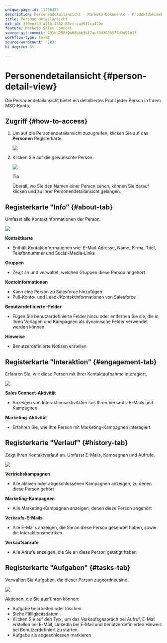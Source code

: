```yaml
---
unique-page-id: 13796475
description: Personendetailansicht - Marketo-Dokumente - Produktdokumentation
title: Personendetailansicht
exl-id: 3f5ee34d-a21b-4862-80cc-cad921ca479e
feature: Marketo Sales Connect
source-git-commit: 431bd258f9a68bbb9df7acf043085578d3d91b1f
workflow-type: tm+mt
source-wordcount: '283'
ht-degree: 6%

---
```


# Personendetailansicht {#person-detail-view}

Die Personendetailansicht bietet ein detailliertes Profil jeder Person in Ihrem MSC-Konto.

## Zugriff {#how-to-access}

1. Um auf die Personendetailansicht zuzugreifen, klicken Sie auf das **Personen** Registerkarte.

   ![](assets/person-detail-view-1.png)

1. Klicken Sie auf die gewünschte Person.

   ![](assets/person-detail-view-2.png)

   >[!TIP]
   >
   >Überall, wo Sie den Namen einer Person sehen, können Sie darauf klicken und zu ihrer Personendetailansicht gelangen.

## Registerkarte &quot;Info&quot; {#about-tab}

Umfasst alle Kontaktinformationen der Person.

![](assets/person-detail-view-3.png)

**Kontaktkarte**

* Enthält Kontaktinformationen wie: E-Mail-Adresse, Name, Firma, Titel, Telefonnummer und Social-Media-Links

**Gruppen**

* Zeigt an und verwaltet, welchen Gruppen diese Person angehört

**Kontoinformationen**

* Kann eine Person zu Salesforce hinzufügen
* Pull-Konto- und Lead-/Kontaktinformationen von Salesforce

**Benutzerdefinierte -Felder**

* Fügen Sie benutzerdefinierte Felder hinzu oder entfernen Sie sie, die in Ihren Vorlagen und Kampagnen als dynamische Felder verwendet werden können

**Hinweise**

* Benutzerdefinierte Notizen erstellen

## Registerkarte &quot;Interaktion&quot; {#engagement-tab}

Erfahren Sie, wie diese Person mit Ihrer Kontaktaufnahme interagiert.

![](assets/person-detail-view-4.png)

**Sales Connect-Aktivität**

* Anzeigen von Interaktionsaktivitäten aus Ihren Verkaufs-E-Mails und Kampagnen

**Marketing-Aktivität**

* Erfahren Sie, wie Ihre Person mit Marketing-Kampagnen interagiert

## Registerkarte &quot;Verlauf&quot; {#history-tab}

Zeigt Ihren Kontaktverlauf an. Umfasst E-Mails, Kampagnen und Aufrufe.

![](assets/person-detail-view-5.png)

**Vertriebskampagnen**

* Alle aktiven oder abgeschlossenen Kampagnen anzeigen, zu denen diese Person gehört

**Marketing-Kampagnen**

* Alle Marketing-Kampagnen anzeigen, denen diese Person angehört

**Verkaufs-E-Mails**

* Alle E-Mails anzeigen, die Sie an diese Person gesendet haben, sowie die Interaktionsmetriken

**Verkaufsanrufe**

* Alle Anrufe anzeigen, die Sie an diese Person getätigt haben

## Registerkarte &quot;Aufgaben&quot; {#tasks-tab}

Verwalten Sie Aufgaben, die dieser Person zugeordnet sind.

![](assets/person-detail-view-6.png)

Aktionen, die Sie ausführen können:

* Aufgabe bearbeiten oder löschen
* Siehe Fälligkeitsdatum .
* Klicken Sie auf den Typ , um das Verkaufsgespräch bei Aufruf, E-Mail erstellen bei E-Mail, LinkedIn bei E-Mail und benutzerdefinierten Hinweis bei Benutzerdefiniert zu starten.
* Aufgabe als abgeschlossen markieren
